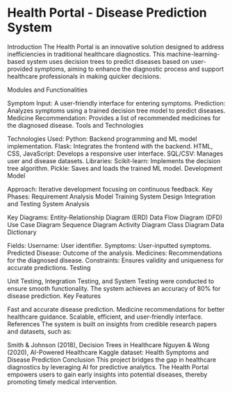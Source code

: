 # Health Portal - Disease Prediction System
Introduction
The Health Portal is an innovative solution designed to address inefficiencies in traditional healthcare diagnostics. This machine-learning-based system uses decision trees to predict diseases based on user-provided symptoms, aiming to enhance the diagnostic process and support healthcare professionals in making quicker decisions.

Modules and Functionalities

Symptom Input: A user-friendly interface for entering symptoms.
Prediction: Analyzes symptoms using a trained decision tree model to predict diseases.
Medicine Recommendation: Provides a list of recommended medicines for the diagnosed disease.
Tools and Technologies

Technologies Used:
Python: Backend programming and ML model implementation.
Flask: Integrates the frontend with the backend.
HTML, CSS, JavaScript: Develops a responsive user interface.
SQL/CSV: Manages user and disease datasets.
Libraries:
Scikit-learn: Implements the decision tree algorithm.
Pickle: Saves and loads the trained ML model.
Development Model

Approach: Iterative development focusing on continuous feedback.
Key Phases:
Requirement Analysis
Model Training
System Design
Integration and Testing
System Analysis

Key Diagrams:
Entity-Relationship Diagram (ERD)
Data Flow Diagram (DFD)
Use Case Diagram
Sequence Diagram
Activity Diagram
Class Diagram
Data Dictionary

Fields:
Username: User identifier.
Symptoms: User-inputted symptoms.
Predicted Disease: Outcome of the analysis.
Medicines: Recommendations for the diagnosed disease.
Constraints: Ensures validity and uniqueness for accurate predictions.
Testing

Unit Testing, Integration Testing, and System Testing were conducted to ensure smooth functionality.
The system achieves an accuracy of 80% for disease prediction.
Key Features

Fast and accurate disease prediction.
Medicine recommendations for better healthcare guidance.
Scalable, efficient, and user-friendly interface.
References
The system is built on insights from credible research papers and datasets, such as:

Smith & Johnson (2018), Decision Trees in Healthcare
Nguyen & Wong (2020), AI-Powered Healthcare
Kaggle dataset: Health Symptoms and Disease Prediction
Conclusion
This project bridges the gap in healthcare diagnostics by leveraging AI for predictive analytics. The Health Portal empowers users to gain early insights into potential diseases, thereby promoting timely medical intervention.
